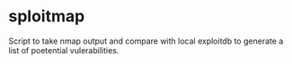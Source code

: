 # sploitmap
Script to take nmap output and compare with local exploitdb to generate a list of poetential vulerabilities.
